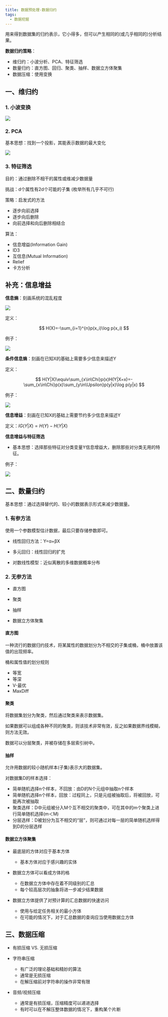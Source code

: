```yaml
---
title: 数据预处理-数据归约
tags:
  - 数据挖掘
---
```


用来得到数据集的归约表示，它小得多，但可以产生相同的(或几乎相同的)分析结果。

**数据归约策略**：

- 维归约：小波分析、PCA、特征筛选
- 数量归约：直方图、回归、聚类、抽样、数据立方体聚集
- 数据压缩：使用变换

## 一、维归约

### 1. 小波变换

![](/img/posts/zh/2023-09-24/020901.png)

### 2. PCA

基本思想：找到一个投影，其能表示数据的最大变化

![](/img/posts/zh/2023-09-24/020902.png)

### 3. 特征筛选

目的：通过删除不相干的属性或维减少数据量

挑战：d个属性有2d个可能的子集 (枚举所有几乎不可行)

策略：启发式的方法

- 逐步向前选择
- 逐步向后删除
- 向前选择和向后删除相结合

算法：

- 信息增益(Information Gain)
- ID3
- 互信息(Mutual Information)
- Relief
- 卡方分析

## 补充：信息增益

**信息熵**：刻画系统的混乱程度

![](/img/posts/zh/2023-09-24/020903.png)

定义：

$$
H(X)=-\sum_{i=1}^{n}p(x_i)\log p(x_i)
$$
 
例子：

![](/img/posts/zh/2023-09-24/020904.png)

**条件信息熵**：刻画在已知X的基础上需要多少信息来描述Y

定义：

$$
H(Y|X)\equiv\sum_{x\in\Chi}p(x)H(Y|X=x)=-\sum_{x\in\Chi}p(x)\sum_{y\in\Upsilon}p(y|x)\log p(y|x)
$$

例子：

![](/img/posts/zh/2023-09-24/020905.png)

**信息增益**：刻画在已知X的基础上需要节约多少信息来描述Y

定义：$IG(Y|X)=H(Y)-H(Y|X)$

**信息增益与特征筛选**

  - 基本思想：选择那些特征对分类变量Y信息增益大，删除那些对分类无用的特征。

例子：

![](/img/posts/zh/2023-09-24/020906.png)

## 二、数量归约

基本思想：通过选择替代的、较小的数据表示形式来减少数据量。

### 1. 有参方法

使用一个参数模型估计数据，最后只要存储参数即可。

- 线性回归方法：Y=α+βX

- 多元回归：线性回归的扩充

- 对数线性模型：近似离散的多维数据概率分布

### 2. 无参方法

- 直方图

- 聚类

- 抽样

- 数据立方体聚集

#### 直方图

一种流行的数据归约技术，将某属性的数据划分为不相交的子集或桶，桶中放置该值的出现频率。

桶和属性值的划分规则

  - 等宽
  - 等深
  - V-最优
  - MaxDiff

#### 聚类

将数据集划分为聚类，然后通过聚类来表示数据集。

如果数据可以组成各种不同的聚类，则该技术非常有效，反之如果数据界线模糊，则方法无效。

数据可以分层聚类，并被存储在多层索引树中。

#### 抽样

允许用数据的较小随机样本(子集)表示大的数据集。

对数据集D的样本选择：

  - 简单随机选择n个样本，不回放：由D的N个元组中抽取n个样本
  - 简单随机选择n个样本，回放：过程同上，只是元组被抽取后，将被回放，可能再次被抽取
  - 聚类选样：D中元组被分入M个互不相交的聚类中，可在其中的m个聚类上进行简单随机选择(m＜M)
  - 分层选样：D被划分为互不相交的“层”，则可通过对每一层的简单随机选样得到D的分层选样

#### 数据立方体聚集

- 最底层的方体对应于基本方体

  - 基本方体对应于感兴趣的实体

- 数据立方体可以看成方体的格

  - 在数据立方体中存在着不同级别的汇总
  - 每个较高层次的抽象将进一步减少结果数据

- 数据立方体提供了对预计算的汇总数据的快速访问

  - 使用与给定任务相关的最小方体
  - 在可能的情况下，对于汇总数据的查询应当使用数据立方体

## 三、数据压缩

- 有损压缩 VS. 无损压缩

- 字符串压缩

  - 有广泛的理论基础和精妙的算法
  - 通常是无损压缩
  - 在解压缩前对字符串的操作非常有限

- 音频/视频压缩

  - 通常是有损压缩，压缩精度可以递进选择
  - 有时可以在不解压整体数据的情况下，重构某个片断
